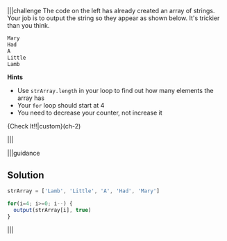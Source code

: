 |||challenge
The code on the left has already created an array of strings. Your job is to output the string so they appear as shown below. It's trickier than you think.

```javascript
Mary
Had
A
Little
Lamb
```

**Hints**
- Use `strArray.length` in your loop to find out how many elements the array has
- Your `for` loop should start at 4
- You need to decrease your counter, not increase it

{Check It!!|custom}(ch-2)

|||

|||guidance
## Solution
```javascript
strArray = ['Lamb', 'Little', 'A', 'Had', 'Mary']

for(i=4; i>=0; i--) {
  output(strArray[i], true)
}
```
|||
